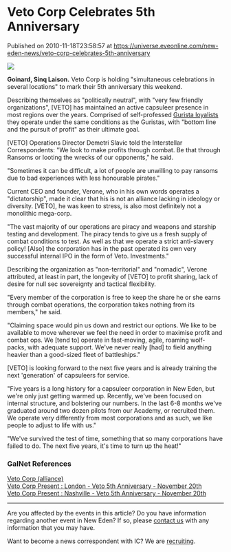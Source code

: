 # Veto Corp Celebrates 5th Anniversary
Published on 2010-11-18T23:58:57 at https://universe.eveonline.com/new-eden-news/veto-corp-celebrates-5th-anniversary

![](http://www.eve-ic.net/media/assets/icarticlebanner.png)  
  
 **Goinard, Sinq Laison.** Veto Corp is holding "simultaneous celebrations in several locations" to mark their 5th anniversary this weekend.  
  
Describing themselves as "politically neutral", with "very few friendly organizations", [VETO] has maintained an active capsuleer presence in most regions over the years. Comprised of self-professed [Gurista loyalists](http://www.eveonline.com/ingameboard.asp?a=topic&threadID=1373655) they operate under the same conditions as the Guristas, with "bottom line and the pursuit of profit" as their ultimate goal.  
  
[VETO] Operations Director Demetri Slavic told the Interstellar Correspondents: "We look to make profits through combat. Be that through Ransoms or looting the wrecks of our opponents," he said.  
  
"Sometimes it can be difficult, a lot of people are unwilling to pay ransoms due to bad experiences with less honourable pirates."  
  
Current CEO and founder, Verone, who in his own words operates a "dictatorship", made it clear that his is not an alliance lacking in ideology or diversity. [VETO], he was keen to stress, is also most definitely not a monolithic mega-corp.  
  
"The vast majority of our operations are piracy and weapons and starship testing and development. The piracy tends to give us a fresh supply of combat conditions to test. As well as that we operate a strict anti-slavery policy! [Also] the corporation has in the past operated its own very successful internal IPO in the form of Veto. Investments."  
  
Describing the organization as "non-territorial" and "nomadic", Verone attributed, at least in part, the longevity of [VETO] to profit sharing, lack of desire for null sec sovereignty and tactical flexibility.  
  
"Every member of the corporation is free to keep the share he or she earns through combat operations, the corporation takes nothing from its members," he said.  
  
"Claiming space would pin us down and restrict our options. We like to be available to move wherever we feel the need in order to maximise profit and combat ops. We [tend to] operate in fast-moving, agile, roaming wolf-packs, with adequate support. We've never really [had] to field anything heavier than a good-sized fleet of battleships."  
  
[VETO] is looking forward to the next five years and is already training the next 'generation' of capsuleers for service.  
  
"Five years is a long history for a capsuleer corporation in New Eden, but we're only just getting warmed up. Recently, we've been focused on internal structure, and bolstering our numbers. In the last 6-8 months we've graduated around two dozen pilots from our Academy, or recruited them. We operate very differently from most corporations and as such, we like people to adjust to life with us."  
  
"We've survived the test of time, something that so many corporations have failed to do. The next five years, it's time to turn up the heat!"

### GalNet References

[Veto Corp (alliance)](http://www.veto-corp.com/)  
[Veto Corp Present : London - Veto 5th Anniversary - November 20th](http://www.eveonline.com/ingameboard.asp?a=topic&threadID=1366890)  
[Veto Corp Present : Nashville - Veto 5th Anniversary - November 20th](http://www.eveonline.com/ingameboard.asp?a=topic&threadID=1399751)

* * *

Are you affected by the events in this article? Do you have information regarding another event in New Eden? If so, please [contact us](http://www.eveonline.com/news.asp?a=submitrp) with any information that you may have.  
  
Want to become a news correspondent with IC? We are [recruiting](http://www.eveonline.com/isd.asp).
